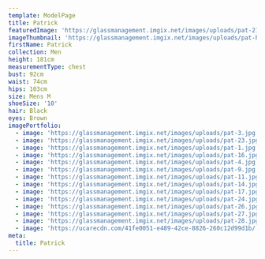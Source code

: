 ```yaml
---
template: ModelPage
title: Patrick
featuredImage: 'https://glassmanagement.imgix.net/images/uploads/pat-21-land-1-1-.jpg'
imageThumbnail: 'https://glassmanagement.imgix.net/images/uploads/pat-head-shot.jpg'
firstName: Patrick
collection: Men
height: 181cm
measurementType: chest
bust: 92cm
waist: 74cm
hips: 103cm
size: Mens M
shoeSize: '10'
hair: Black
eyes: Brown
imagePortfolio:
  - image: 'https://glassmanagement.imgix.net/images/uploads/pat-3.jpg'
  - image: 'https://glassmanagement.imgix.net/images/uploads/pat-23.jpg'
  - image: 'https://glassmanagement.imgix.net/images/uploads/pat-1.jpg'
  - image: 'https://glassmanagement.imgix.net/images/uploads/pat-16.jpg'
  - image: 'https://glassmanagement.imgix.net/images/uploads/pat-4.jpg'
  - image: 'https://glassmanagement.imgix.net/images/uploads/pat-9.jpg'
  - image: 'https://glassmanagement.imgix.net/images/uploads/pat-11.jpg'
  - image: 'https://glassmanagement.imgix.net/images/uploads/pat-14.jpg'
  - image: 'https://glassmanagement.imgix.net/images/uploads/pat-17.jpg'
  - image: 'https://glassmanagement.imgix.net/images/uploads/pat-24.jpg'
  - image: 'https://glassmanagement.imgix.net/images/uploads/pat-26.jpg'
  - image: 'https://glassmanagement.imgix.net/images/uploads/pat-27.jpg'
  - image: 'https://glassmanagement.imgix.net/images/uploads/pat-28.jpg'
  - image: 'https://ucarecdn.com/41fe0051-e489-42ce-8826-260c12d99d1b/'
meta:
  title: Patrick
---
```


